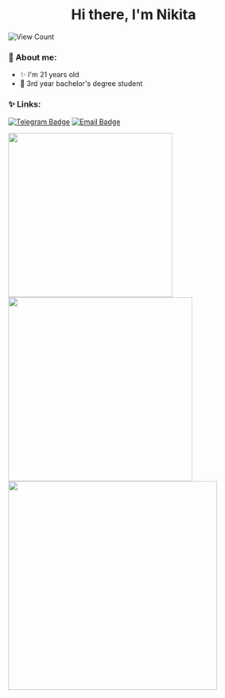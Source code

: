 <h1 align="center">Hi there, I'm Nikita </h1>
<div>
    <a align="left">
        <img src="https://komarev.com/ghpvc/?username=sknptsv&style=for-the-badge&color=1B5754" alt="View Count"
    </a>
</div>

### 🦕 About me:

- ✨ I'm 21 years old
- 🌻 3rd year bachelor's degree student
<!---
- 🧰 [Link to my CV](не скажу))
-->

### ✨ Links:

[![Telegram Badge](https://img.shields.io/badge/-Telegram-0088cc?style=for-the-badge&logo=appveyor&logo=Telegram&logoColor=white&color=blue)](https://t.me/skpntsv)
[![Email Badge](https://img.shields.io/badge/-Email-0088cc?style=for-the-badge&logo=appveyor&logo=Gmail&logoColor=white&color=yellow)](mailto:n1skopintsev@gmail.com)

<div>
  <a href="https://github.com/anuraghazra/github-readme-stats">
    <img align="left" width="330" src="https://github-readme-stats.vercel.app/api/top-langs/?username=skpntsv&show_icons=true&theme=ambient_gradient&layout=normal&cache_seconds=1800" />
  </a>
  
  <a href="https://github.com/anuraghazra/github-readme-stats">
    <img align="left" width="370" src="https://github-readme-stats.vercel.app/api?username=skpntsv&show_icons=true&theme=ambient_gradient&cache_seconds=1800" />
  </a>
</div>

<a href="https://github.com/anuraghazra/github-readme-stats">
  <img align="down" width="420" src="https://github-readme-stats.vercel.app/api/pin/?username=skpntsv&repo=NSULabs&theme=ambient_gradient&cache_seconds=2000" />
</a>

<br clear="all" />
